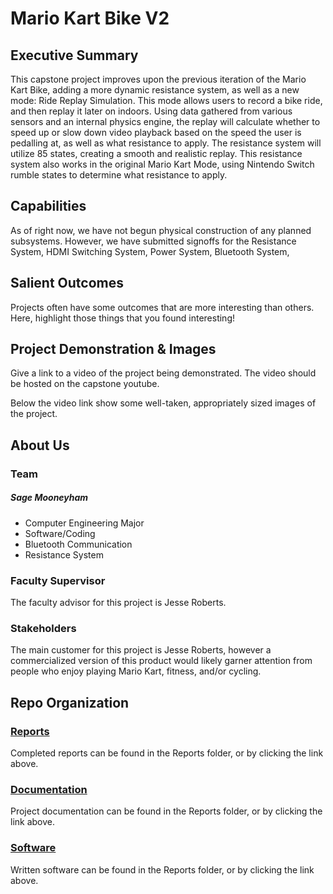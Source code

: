 # Mario Kart Bike V2

## Executive Summary

This capstone project improves upon the previous iteration of the Mario Kart Bike, adding a more dynamic resistance system, as well as a new mode: Ride Replay Simulation. This mode allows users to record a bike ride, and then replay it later on indoors. Using data gathered from various sensors and an internal physics engine, the replay will calculate whether to speed up or slow down video playback based on the speed the user is pedalling at, as well as what resistance to apply. The resistance system will utilize 85 states, creating a smooth and realistic replay. This resistance system also works in the original Mario Kart Mode, using Nintendo Switch rumble states to determine what resistance to apply.


## Capabilities

As of right now, we have not begun physical construction of any planned subsystems. However, we have submitted signoffs for the Resistance System, HDMI Switching System, Power System, Bluetooth System, 


## Salient Outcomes

Projects often have some outcomes that are more interesting than others. Here, highlight those things that you found interesting!


## Project Demonstration & Images

Give a link to a video of the project being demonstrated. The video should be hosted on the capstone youtube.

Below the video link show some well-taken, appropriately sized images of the project.


## About Us

### Team

##### Sage Mooneyham
- Computer Engineering Major
- Software/Coding
- Bluetooth Communication
- Resistance System

### Faculty Supervisor

The faculty advisor for this project is Jesse Roberts.

### Stakeholders

The main customer for this project is Jesse Roberts, however a commercialized version of this product would likely garner attention from people who enjoy playing Mario Kart, fitness, and/or cycling.



## Repo Organization


### [Reports](https://github.com/rjdurlin42/mariokartrev_2_team_4/tree/main/Reports)

Completed reports can be found in the Reports folder, or by clicking the link above.

### [Documentation](https://github.com/rjdurlin42/mariokartrev_2_team_4/tree/main/Documentation)

Project documentation can be found in the Reports folder, or by clicking the link above.

### [Software](https://github.com/rjdurlin42/mariokartrev_2_team_4/tree/main/Software)

Written software can be found in the Reports folder, or by clicking the link above.
